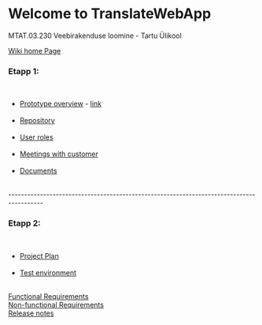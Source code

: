# Welcome to TranslateWebApp
MTAT.03.230 Veebirakenduse loomine - Tartu Ülikool

<a href="https://github.com/dimazzy/TranslateWebApp/wiki/MTAT.03.230-Veebirakenduste-loomine-wiki">Wiki home Page</a><br>

<h3>Etapp 1:</h3><br>
<ul>
<li><a href="https://docs.google.com/document/d/1E3GpZfUtLvPwIILxpiTMefRKxcDI1uJuzMJVpqy7Us4/edit">Prototype overview</a> - 
<a href ="https://pidoco.com/en/prototype-repository">link</a></li><br>
<li><a href="https://github.com/dimazzy/TranslateWebApp/wiki">Repository</a></li><br>
<li><a href="https://github.com/dimazzy/TranslateWebApp/wiki/User-roles">User roles</a></li><br>
<li><a href="https://github.com/dimazzy/TranslateWebApp/wiki/Meetings-with-customer">Meetings with customer</a></li><br>
<li><a href="https://drive.google.com/folderview?id=0B9vFPsC65jFhfmFxZnNrYWxXMkt1azZhNldlV3lsd1hfZHo0TnFwdXRzbzBDYTlQenFaZEk&usp=sharing">Documents</a></li><br>
</ul>
-----------------------------------------------------------------------------------------
<h3>Etapp 2:</h3><br>
<ul>
<li><a href="https://github.com/dimazzy/TranslateWebApp/wiki/Project-Plan">Project Plan</a></li><br>
<li><a href="#">Test environment</li><br>
</ul>

<a href="https://github.com/dimazzy/TranslateWebApp/wiki/Functional-Requirements">Functional Requirements</a><br>
<a href="https://github.com/dimazzy/TranslateWebApp/wiki/Non-functional-Requirements">Non-functional Requirements</a><br>
<a href="https://github.com/dimazzy/TranslateWebApp/wiki/Release-notes">Release notes</a><br>
